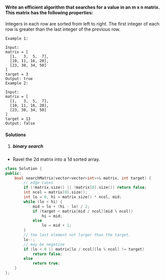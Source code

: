 #### Write an efficient algorithm that searches for a value in an m x n matrix. This matrix has the following properties:

Integers in each row are sorted from left to right.
The first integer of each row is greater than the last integer of the previous row.

```
Example 1:

Input:
matrix = [
  [1,   3,  5,  7],
  [10, 11, 16, 20],
  [23, 30, 34, 50]
]
target = 3
Output: true
Example 2:

Input:
matrix = [
  [1,   3,  5,  7],
  [10, 11, 16, 20],
  [23, 30, 34, 50]
]
target = 13
Output: false
```

#### Solutions

1. ##### binary search

- Ravel the 2d matrix into a 1d sorted array.

```c++
class Solution {
public:
    bool searchMatrix(vector<vector<int>>& matrix, int target) {
        // edge cases
        if (!matrix.size() || !matrix[0].size()) return false;
        int ncol = matrix[0].size();
        int lo = 0, hi = matrix.size() * ncol, mid;
        while (lo < hi) {
            mid = lo + (hi - lo) / 2;
            if (target < matrix[mid / ncol][mid % ncol])
                hi = mid;
            else
                lo = mid + 1;
        }
        // the last element not larger than the target.
        lo--;
        // may be negative
        if (lo < 0 || matrix[lo / ncol][lo % ncol] != target)
            return false;
        else
            return true;
    }
};
```